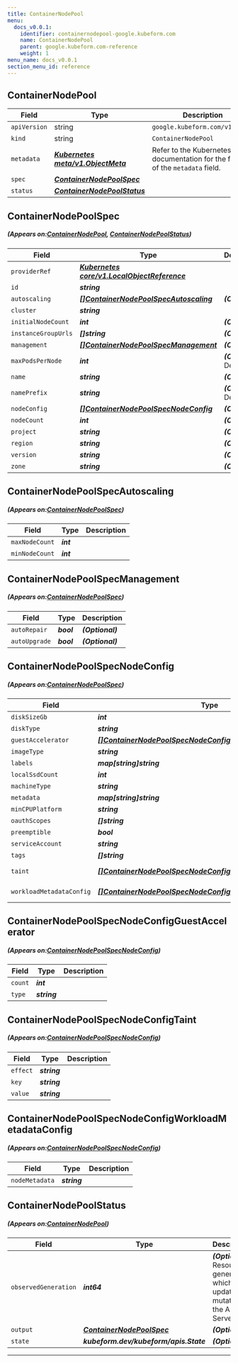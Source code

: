 ```yaml
---
title: ContainerNodePool
menu:
  docs_v0.0.1:
    identifier: containernodepool-google.kubeform.com
    name: ContainerNodePool
    parent: google.kubeform.com-reference
    weight: 1
menu_name: docs_v0.0.1
section_menu_id: reference
---
```


## ContainerNodePool
| Field | Type | Description |
| ------ | ----- | ----------- |
| `apiVersion` | string | `google.kubeform.com/v1alpha1` |
|    `kind` | string | `ContainerNodePool` |
| `metadata` | ***[Kubernetes meta/v1.ObjectMeta](https://kubernetes.io/docs/reference/generated/kubernetes-api/v1.13/#objectmeta-v1-meta)***|Refer to the Kubernetes API documentation for the fields of the `metadata` field.|
| `spec` | ***[ContainerNodePoolSpec](#ContainerNodePoolSpec)***||
| `status` | ***[ContainerNodePoolStatus](#ContainerNodePoolStatus)***||
## ContainerNodePoolSpec
##### (Appears on:[ContainerNodePool](#ContainerNodePool), [ContainerNodePoolStatus](#ContainerNodePoolStatus))
| Field | Type | Description |
| ------ | ----- | ----------- |
| `providerRef` | ***[Kubernetes core/v1.LocalObjectReference](https://kubernetes.io/docs/reference/generated/kubernetes-api/v1.13/#localobjectreference-v1-core)***||
| `id` | ***string***||
| `autoscaling` | ***[[]ContainerNodePoolSpecAutoscaling](#ContainerNodePoolSpecAutoscaling)***| ***(Optional)*** |
| `cluster` | ***string***||
| `initialNodeCount` | ***int***| ***(Optional)*** |
| `instanceGroupUrls` | ***[]string***| ***(Optional)*** |
| `management` | ***[[]ContainerNodePoolSpecManagement](#ContainerNodePoolSpecManagement)***| ***(Optional)*** |
| `maxPodsPerNode` | ***int***| ***(Optional)*** Deprecated|
| `name` | ***string***| ***(Optional)*** |
| `namePrefix` | ***string***| ***(Optional)*** Deprecated|
| `nodeConfig` | ***[[]ContainerNodePoolSpecNodeConfig](#ContainerNodePoolSpecNodeConfig)***| ***(Optional)*** |
| `nodeCount` | ***int***| ***(Optional)*** |
| `project` | ***string***| ***(Optional)*** |
| `region` | ***string***| ***(Optional)*** |
| `version` | ***string***| ***(Optional)*** |
| `zone` | ***string***| ***(Optional)*** |
## ContainerNodePoolSpecAutoscaling
##### (Appears on:[ContainerNodePoolSpec](#ContainerNodePoolSpec))
| Field | Type | Description |
| ------ | ----- | ----------- |
| `maxNodeCount` | ***int***||
| `minNodeCount` | ***int***||
## ContainerNodePoolSpecManagement
##### (Appears on:[ContainerNodePoolSpec](#ContainerNodePoolSpec))
| Field | Type | Description |
| ------ | ----- | ----------- |
| `autoRepair` | ***bool***| ***(Optional)*** |
| `autoUpgrade` | ***bool***| ***(Optional)*** |
## ContainerNodePoolSpecNodeConfig
##### (Appears on:[ContainerNodePoolSpec](#ContainerNodePoolSpec))
| Field | Type | Description |
| ------ | ----- | ----------- |
| `diskSizeGb` | ***int***| ***(Optional)*** |
| `diskType` | ***string***| ***(Optional)*** |
| `guestAccelerator` | ***[[]ContainerNodePoolSpecNodeConfigGuestAccelerator](#ContainerNodePoolSpecNodeConfigGuestAccelerator)***| ***(Optional)*** |
| `imageType` | ***string***| ***(Optional)*** |
| `labels` | ***map[string]string***| ***(Optional)*** |
| `localSsdCount` | ***int***| ***(Optional)*** |
| `machineType` | ***string***| ***(Optional)*** |
| `metadata` | ***map[string]string***| ***(Optional)*** |
| `minCPUPlatform` | ***string***| ***(Optional)*** |
| `oauthScopes` | ***[]string***| ***(Optional)*** |
| `preemptible` | ***bool***| ***(Optional)*** |
| `serviceAccount` | ***string***| ***(Optional)*** |
| `tags` | ***[]string***| ***(Optional)*** |
| `taint` | ***[[]ContainerNodePoolSpecNodeConfigTaint](#ContainerNodePoolSpecNodeConfigTaint)***| ***(Optional)*** Deprecated|
| `workloadMetadataConfig` | ***[[]ContainerNodePoolSpecNodeConfigWorkloadMetadataConfig](#ContainerNodePoolSpecNodeConfigWorkloadMetadataConfig)***| ***(Optional)*** Deprecated|
## ContainerNodePoolSpecNodeConfigGuestAccelerator
##### (Appears on:[ContainerNodePoolSpecNodeConfig](#ContainerNodePoolSpecNodeConfig))
| Field | Type | Description |
| ------ | ----- | ----------- |
| `count` | ***int***||
| `type` | ***string***||
## ContainerNodePoolSpecNodeConfigTaint
##### (Appears on:[ContainerNodePoolSpecNodeConfig](#ContainerNodePoolSpecNodeConfig))
| Field | Type | Description |
| ------ | ----- | ----------- |
| `effect` | ***string***||
| `key` | ***string***||
| `value` | ***string***||
## ContainerNodePoolSpecNodeConfigWorkloadMetadataConfig
##### (Appears on:[ContainerNodePoolSpecNodeConfig](#ContainerNodePoolSpecNodeConfig))
| Field | Type | Description |
| ------ | ----- | ----------- |
| `nodeMetadata` | ***string***||
## ContainerNodePoolStatus
##### (Appears on:[ContainerNodePool](#ContainerNodePool))
| Field | Type | Description |
| ------ | ----- | ----------- |
| `observedGeneration` | ***int64***| ***(Optional)*** Resource generation, which is updated on mutation by the API Server.|
| `output` | ***[ContainerNodePoolSpec](#ContainerNodePoolSpec)***| ***(Optional)*** |
| `state` | ***kubeform.dev/kubeform/apis.State***| ***(Optional)*** |
---
